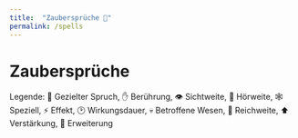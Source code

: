 ```yaml
---
title:  "Zaubersprüche 👀"
permalink: /spells
---
```


# Zaubersprüche

<div>
  <style>
    p {
    }
  </style>

  <div class='legend'>
    Legende:
    <span>🎯 Gezielter Spruch</span>,
    <span>✋ Berührung</span>,
    <span>👁️ Sichtweite</span>,
    <span>🎵️ Hörweite</span>,
    <span>🕸️ Speziell</span>,
    <span>⚡ Effekt</span>,
    <span>🕑 Wirkungsdauer</span>,
    <span>💀 Betroffene Wesen</span>,
    <span>📶 Reichweite</span>,
    <span>⬆️ Verstärkung</span>,
    <span>💎 Erweiterung</span>
  </div>

  <Spells />
</div>

